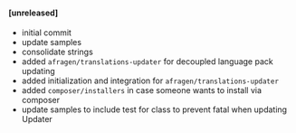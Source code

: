 #### [unreleased]
* initial commit
* update samples
* consolidate strings
* added `afragen/translations-updater` for decoupled language pack updating
* added initialization and integration for `afragen/translations-updater`
* added `composer/installers` in case someone wants to install via composer
* update samples to include test for class to prevent fatal when updating Updater
